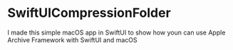 # SwiftUICompressionFolder
I made this simple macOS app in SwiftUI to show how youn can use Apple Archive Framework with SwiftUI and macOS
